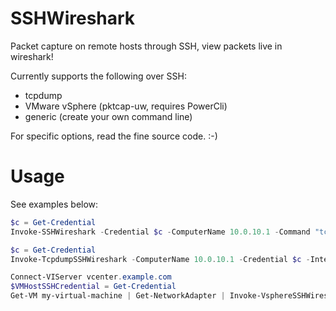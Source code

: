 # SSHWireshark
Packet capture on remote hosts through SSH, view packets live in wireshark!

Currently supports the following over SSH:

- tcpdump
- VMware vSphere (pktcap-uw, requires PowerCli)
- generic (create your own command line)

For specific options, read the fine source code. :-)

# Usage

See examples below:

```powershell
$c = Get-Credential
Invoke-SSHWireshark -Credential $c -ComputerName 10.0.10.1 -Command "tcpdump -Un -i em0_vlan10 -w -"
```

```powershell
$c = Get-Credential
Invoke-TcpdumpSSHWireshark -ComputerName 10.0.10.1 -Credential $c -Interface em0_vlan10 -Expression "host 10.0.10.17"
```

```powershell
Connect-VIServer vcenter.example.com
$VMHostSSHCredential = Get-Credential
Get-VM my-virtual-machine | Get-NetworkAdapter | Invoke-VsphereSSHWireshark -Credential $VMHostSSHCredential
```
